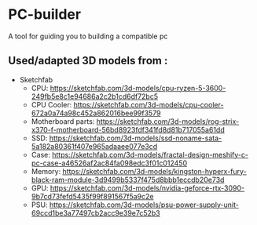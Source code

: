 # PC-builder

A tool for guiding you to building a compatible pc

## Used/adapted 3D models from :
 - Sketchfab
   - CPU: https://sketchfab.com/3d-models/cpu-ryzen-5-3600-249fb5e8c1e94686a2c2b1cd6df72bc5
   - CPU Cooler: https://sketchfab.com/3d-models/cpu-cooler-672a0a74a98c452a862016bee99f3579
   - Motherboard parts: https://sketchfab.com/3d-models/rog-strix-x370-f-motherboard-56bd8923fdf341fd8d81b717055a61dd
   - SSD: https://sketchfab.com/3d-models/ssd-noname-sata-5a182a80361f407e965adaaee077e3cd
   - Case: https://sketchfab.com/3d-models/fractal-design-meshify-c-pc-case-a46526af2ac84fa098edc3f01c012450
   - Memory: https://sketchfab.com/3d-models/kingston-hyperx-fury-black-ram-module-3d9499b5337f475d8bbb1eccdb20e73d
   - GPU: https://sketchfab.com/3d-models/nvidia-geforce-rtx-3090-9b7cd73fefd5435f99f891567f5a9c2e
   - PSU: https://sketchfab.com/3d-models/psu-power-supply-unit-69ccd1be3a77497cb2acc9e39e7c52b3
